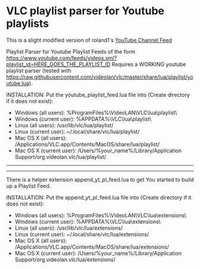 # VLC playlist parser for Youtube playlists

This is a slight modified version of roland1's [YouTube Channel Feed](https://www.opendesktop.org/p/1412578)

Playlist Parser for Youtube Playlist Feeds of the form
https://www.youtube.com/feeds/videos.xml?playlist_id=HERE_GOES_THE_PLAYLIST_ID
Requires a WORKING youtube playlist parser
(tested with https://raw.githubusercontent.com/videolan/vlc/master/share/lua/playlist/youtube.lua).

INSTALLATION:
Put the youtube_playlist_feed.lua file into (Create directory if it does not exist):
* Windows (all users): %ProgramFiles%\VideoLAN\VLC\lua\playlist\
* Windows (current user): %APPDATA%\VLC\lua\playlist\
* Linux (all users): /usr/lib/vlc/lua/playlist/
* Linux (current user): ~/.local/share/vlc/lua/playlist/
* Mac OS X (all users): /Applications/VLC.app/Contents/MacOS/share/lua/playlist/
* Mac OS X (current user): /Users/%your_name%/Library/Application Support/org.videolan.vlc/lua/playlist/


---------------------------------------------------------------------------------
---------------------------------------------------------------------------------


There is a helper extension append_yt_pl_feed.lua to get You started to build up a Playlist Feed.

INSTALLATION:
Put the append_yt_pl_feed.lua file into (Create directory if it does not exist):
* Windows (all users): %ProgramFiles%\VideoLAN\VLC\lua\extensions\
* Windows (current user): %APPDATA%\VLC\lua\extensions\
* Linux (all users): /usr/lib/vlc/lua/extensions/
* Linux (current user): ~/.local/share/vlc/lua/extensions/
* Mac OS X (all users): /Applications/VLC.app/Contents/MacOS/share/lua/extensions/
* Mac OS X (current user): /Users/%your_name%/Library/Application Support/org.videolan.vlc/lua/extensions/

